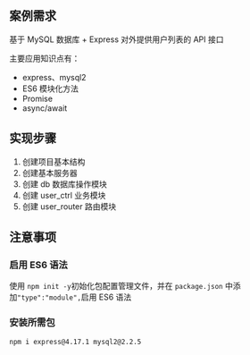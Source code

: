 ## 案例需求

基于 MySQL 数据库 + Express 对外提供用户列表的 API 接口

主要应用知识点有：

- express、mysql2
- ES6 模块化方法
- Promise
- async/await

## 实现步骤

1. 创建项目基本结构
2. 创建基本服务器
3. 创建 db 数据库操作模块
4. 创建 user_ctrl 业务模块
5. 创建 user_router 路由模块

## 注意事项

### 启用 ES6 语法

使用 `npm init -y`初始化包配置管理文件，并在 `package.json` 中添加`"type":"module",`启用 ES6 语法

### 安装所需包

```
npm i express@4.17.1 mysql2@2.2.5
```

